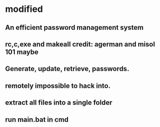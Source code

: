 # modified
## An efficient password management system
## rc,c,exe and makeall credit: agerman and misol 101 maybe
## Generate, update, retrieve, passwords.
## remotely impossible to hack into.
## extract all files into a single folder
## run main.bat in cmd
